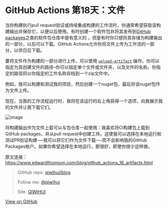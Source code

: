 # GitHub Actions 第18天：文件


当你构建执行pull request验证或持续集成构建的工作流时，你通常希望获取该构建输出并保存它，以便以后使用。有时创建一个软件包并将其发布到[GitHub packages](https://qiwihui.com/qiwihui-blog-92/)之类的软件包仓库中是有意义的 。但是有时你只想将其存储为构建输出的一部分，以后可以下载。GitHub Actions允许你将文件上传为工作流的一部分，以供日后下载。

要将文件作为构建的一部分进行上传，可以使用 [`upload-artifact`](https://github.com/actions/upload-artifact) 操作。你可以指定为其创建文件的路径–你可以指定单个文件或文件夹，以及文件的名称。你指定的路径将以你指定的工件名称存档到一个zip文件中。

<!--more-->

例如，我可以构建和测试我的项目，然后创建一个nuget包，最后将该nuget包作为文件上传。

<script src="https://gist.github.com/ethomson/5101813150c57362ee072ee696d60be7.js"></script>

现在，当我的工作流程运行时，我将在该运行的右上角获得一个选项，向我展示我的文件并让我下载它们。

![image](https://user-images.githubusercontent.com/3297411/79037750-64bd5880-7c06-11ea-8267-76a83bafe0ea.png)

将构建输出作为文件上载可以与包仓库一起使用：我喜欢将CI构建包上载到GitHub packages，并从pull request中创建工件。这使我可以选择在本地运行和测试PR验证构建──我可以将它们作为文件下载──而不会影响我的GitHub Packages帐户。如果你希望选择在本地运行，那很好，即使你很少这样做。

原文连接：https://www.edwardthomson.com/blog/github_actions_18_artifacts.html

> GitHub repo: [qiwihui/blog](https://github.com/qiwihui/blog)
>
> Follow me: [@qiwihui](https://github.com/qiwihui)
>
> Site: [QIWIHUI](https://qiwihui.com)


[View on GitHub](https://github.com/qiwihui/blog/issues/101)


